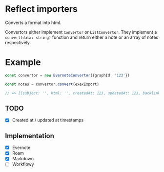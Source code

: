 # Reflect importers

Converts a format into html.

Convertors either implement `Convertor` or `ListConvertor`.
They implement a `convert(data: string)` function and return either a note or an array of notes respectively.

# Example

```typescript
const convertor = new EvernoteConvertor({graphId: '123'})

const notes = convertor.convert(exexExport)

// => [{subject: '', html: '', createdAt: 123, updatedAt: 123, backlinkedNoteIds}]
```

## TODO

- [x] Created at / updated at timestamps

## Implementation

- [x] Evernote
- [x] Roam
- [x] Markdown
- [ ] Workflowy
